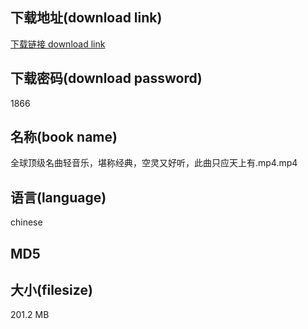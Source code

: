## 下载地址(download link)
[下载链接 download link](https://tutu365.netlify.app/?s=%E5%85%A8%E7%90%83%E9%A1%B6%E7%BA%A7%E5%90%8D%E6%9B%B2%E8%BD%BB%E9%9F%B3%E4%B9%90%EF%BC%8C%E5%A0%AA%E7%A7%B0%E7%BB%8F%E5%85%B8%EF%BC%8C%E7%A9%BA%E7%81%B5%E5%8F%88%E5%A5%BD%E5%90%AC%EF%BC%8C%E6%AD%A4%E6%9B%B2%E5%8F%AA%E5%BA%94%E5%A4%A9%E4%B8%8A%E6%9C%89.mp4)

## 下载密码(download password)
1866

## 名称(book name)
全球顶级名曲轻音乐，堪称经典，空灵又好听，此曲只应天上有.mp4.mp4

## 语言(language)
chinese

## MD5


## 大小(filesize)
201.2 MB
